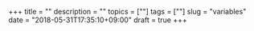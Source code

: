 +++
title = ""
description = ""
topics = [""]
tags = [""]
slug = "variables"
date = "2018-05-31T17:35:10+09:00"
draft = true
+++
